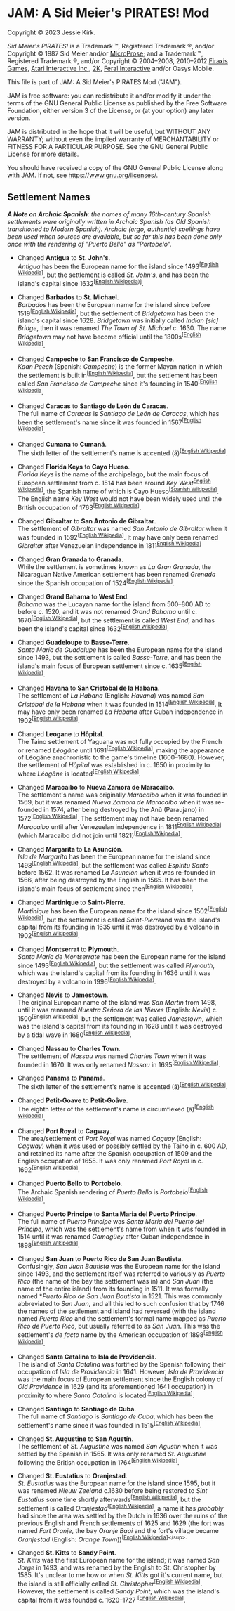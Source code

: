# JAM: A Sid Meier's PIRATES! Mod

Copyright © 2023 Jessie Kirk.

*Sid Meier's PIRATES!* is a Trademark ™, Registered Trademark ®, and/or Copyright © 1987 Sid Meier and/or [MicroProse](https://www.microprose.com/); and a Trademark ™, Registered Trademark ®, and/or Copyright © 2004–2008, 2010–2012 [Firaxis Games](https://firaxis.com/), [Atari Interactive Inc.](https://atari.com/), [2K](https://2k.com/), [Feral Interactive](https://www.feralinteractive.com/) and/or Oasys Mobile.

This file is part of JAM: A Sid Meier's PIRATES Mod ("JAM").

JAM is free software: you can redistribute it and/or modify it under the terms of the GNU General Public License as published by the Free Software Foundation, either version 3 of the License, or (at your option) any later version.

JAM is distributed in the hope that it will be useful, but WITHOUT ANY WARRANTY; without even the implied warranty of MERCHANTABILITY or FITNESS FOR A PARTICULAR PURPOSE. See the GNU General Public License for more details.

You should have received a copy of the GNU General Public License along with JAM. If not, see https://www.gnu.org/licenses/.

## Settlement Names
***A Note on Archaic Spanish**: the names of many 16th-century Spanish settlements were originally written in Archaic Spanish (as Old Spanish transitioned to Modern Spanish). Archaic (ergo, authentic) spellings have been used when sources are available, but so far this has been done only once with the rendering of "Puerto Bello" as "Portobelo".*

* Changed **Antigua** to **St. John's**.<br>
*Antigua* has been the European name for the island since 1493<sup>[[English Wikipedia](https://en.wikipedia.org/wiki/History_of_Antigua_and_Barbuda)]</sup>, but the settlement is called *St. John's*, and has been the island's capital since 1632<sup>[[English Wikipedia](https://en.wikipedia.org/wiki/St._John%27s,_Antigua_and_Barbuda))]</sup>.

* Changed **Barbados** to **St. Michael**.<br>
*Barbados* has been the European name for the island since before 1519<sup>[[English Wikipedia](https://en.wikipedia.org/wiki/Barbados)]</sup>, but the settlement of *Bridgetown* has been the island's capital since 1628. *Bridgetown* was initially called *Indian [sic] Bridge*, then it was renamed *The Town of St. Michael* c. 1630. The name *Bridgetown* may not have become official until the 1800s<sup>[[English Wikipedia](https://en.wikipedia.org/wiki/Bridgetown)]</sup>.

* Changed **Campeche** to **San Francisco de Campeche**.<br>
*Kaan Peech* (Spanish: *Campeche*) is the former Mayan nation in which the settlement is built in<sup>[[English Wikipedia](https://en.wikipedia.org/wiki/Can_Pech)]</sup>, but the settlement has been called *San Francisco de Campeche* since it's founding in 1540<sup>[[English Wikipedia](https://en.wikipedia.org/wiki/Campeche_(city))</sup>.

* Changed **Caracas** to **Santiago de León de Caracas**.<br>
The full name of *Caracas* is *Santiago de León de Caracas*, which has been the settlement's name since it was founded in 1567<sup>[[English Wikipedia](https://en.wikipedia.org/wiki/Caracas)]</sup>.

* Changed **Cumana** to **Cumaná**.<br>
The sixth letter of the settlement's name is accented (á)<sup>[[English Wikipedia](https://en.wikipedia.org/wiki/Cuman%C3%A1)]</sup>.

* Changed **Florida Keys** to **Cayo Hueso**.<br>
*Florida Keys* is the name of the archipelago, but the main focus of European settlement from c. 1514 has been around *Key West*<sup>[English Wikipedia](https://en.wikipedia.org/wiki/Florida_Keys)]</sup>, the Spanish name of which is Cayo Hueso<sup>[[Spanish Wikipedia](https://es.wikipedia.org/wiki/Cayo_Hueso)]</sup>. The English name *Key West* would not have been widely used until the British occupation of 1763<sup>[[English Wikipedia](https://en.wikipedia.org/wiki/Key_West)]</sup>.

* Changed **Gibraltar** to **San Antonio de Gibraltar**.<br>
The settlement of *Gibraltar* was named *San Antonio de Gibraltar* when it was founded in 1592<sup>[[English Wikipedia](https://en.wikipedia.org/wiki/Gibraltar,_Venezuela)]</sup>. It may have only been renamed *Gibraltar* after Venezuelan independence in 1811<sup>[English Wikipedia](https://en.wikipedia.org/wiki/Venezuelan_Independence)]</sup>

* Changed **Gran Granada** to **Granada**.<br>
While the settlement is sometimes known as *La Gran Granada*, the Nicaraguan Native American settlement has been renamed *Grenada* since the Spanish occupation of 1524<sup>[[English Wikipedia](https://en.wikipedia.org/wiki/Granada,_Nicaragua)]</sup>.

* Changed **Grand Bahama** to **West End**.<br>
*Bahama* was the Lucayan name for the island from 500–800 AD to before c. 1520, and it was not renamed *Grand Bahama* until c. 1670<sup>[[English Wikipedia](https://en.wikipedia.org/wiki/The_Bahamas)]</sup>, but the settlement is called *West End*, and has been the island's capital since 1632<sup>[[English Wikipedia](https://en.wikipedia.org/wiki/West_End,_Bahamas)]</sup>.

* Changed **Guadeloupe** to **Basse-Terre**.<br>
*Santa María de Guadalupe* has been the European name for the island since 1493, but the settlement is called *Basse-Terre*, and has been the island's main focus of European settlement since c. 1635<sup>[[English Wikipedia](https://en.wikipedia.org/wiki/Guadeloupe)]</sup>.

* Changed **Havana** to **San Cristóbal de la Habana**.<br>
The settlement of *La Habana* (English: *Havana*) was named *San Cristóbal de la Habana* when it was founded in 1514<sup>[[English Wikipedia](https://en.wikipedia.org/wiki/Havana)]</sup>. It may have only been renamed *La Habana* after Cuban independence in 1902<sup>[[English Wikipedia](https://en.wikipedia.org/wiki/Cuban_War_of_Independence)]</sup>.

* Changed **Leogane** to **Hôpital**.<br>
The Taíno settlement of Yaguana was not fully occupied by the French or renamed *Léogâne* until 1691<sup>[[English Wikipedia](https://en.wikipedia.org/wiki/L%C3%A9og%C3%A2ne)]</sup>, making the appearance of Léogâne anachronistic to the game's timeline (1600–1680). However, the settlement of *Hôpital* was established in c. 1650 in proximity to where *Léogâne* is located<sup>[[English Wikipedia](https://en.wikipedia.org/wiki/Port-au-Prince)]</sup>.

* Changed **Maracaibo** to **Nueva Zamora de Maracaibo**.<br>
The settlement's name was originally *Maracaibo* when it was founded in 1569, but it was renamed *Nueva Zamora de Maracaibo* when it was re-founded in 1574, after being destroyed by the Anũ (Paraujano) in 1572<sup>[[English Wikipedia](https://en.wikipedia.org/wiki/Maracaibo)]</sup>. The settlement may not have been renamed *Maracaibo* until after Venezuelan independence in 1811<sup>[English Wikipedia](https://en.wikipedia.org/wiki/Venezuelan_Independence)]</sup> (which Maracaibo did not join until 1821)<sup>[[English Wikipedia](https://en.wikipedia.org/wiki/Maracaibo)]</sup>.

* Changed **Margarita** to **La Asunción**.<br>
*Isla de Margarita* has been the European name for the island since 1498<sup>[[English Wikipedia](https://en.wikipedia.org/wiki/Margarita_Island)]</sup>, but the settlement was called *Espíritu Santo* before 1562. It was renamed *La Asunción* when it was re-founded in 1566, after being destroyed by the English in 1565. It has been the island's main focus of settlement since then<sup>[[English Wikipedia](https://en.wikipedia.org/wiki/La_Asunci%C3%B3n)]</sup>.

* Changed **Martinique** to **Saint-Pierre**.<br>
*Martinique* has been the European name for the island since 1502<sup>[[English Wikipedia](https://en.wikipedia.org/wiki/Martinique)]</sup>, but the settlement is called *Saint-Pierre*and was the island's capital from its founding in 1635 until it was destroyed by a volcano in 1902<sup>[[English Wikipedia](https://en.wikipedia.org/wiki/Saint-Pierre,_Martinique)]</sup>.

* Changed **Montserrat** to **Plymouth**.<br>
*Santa María de Montserrate* has been the European name for the island since 1493<sup>[[English Wikipedia](https://en.wikipedia.org/wiki/Montserrat)]</sup>, but the settlement was called *Plymouth*, which was the island's capital from its founding in 1636 until it was destroyed by a volcano in 1996<sup>[[English Wikipedia](https://en.wikipedia.org/wiki/Plymouth,_Montserrat)]</sup>.

* Changed **Nevis** to **Jamestown**.<br>
The original European name of the island was *San Martín* from 1498, until it was renamed *Nuestra Señora de las Nieves* (English: *Nevis*) c. 1500<sup>[[English Wikipedia](https://en.wikipedia.org/wiki/Nevis)]</sup>, but the settlement was called *Jamestown*, which was the island's capital from its founding in 1628 until it was destroyed by a tidal wave in 1680<sup>[[English Wikipedia](https://en.wikipedia.org/wiki/Charlestown,_Nevis)]</sup>.

* Changed **Nassau** to **Charles Town**.<br>
The settlement of *Nassau* was named *Charles Town* when it was founded in 1670. It was only renamed *Nassau* in 1695<sup>[[English Wikipedia](https://en.wikipedia.org/wiki/Nassau,_Bahamas)]</sup>.

* Changed **Panama** to **Panamá**.<br>
The sixth letter of the settlement's name is accented (á)<sup>[[English Wikipedia](https://en.wikipedia.org/wiki/Panama_City)]</sup>.

* Changed **Petit-Goave** to **Petit-Goâve**.<br>
The eighth letter of the settlement's name is circumflexed (â)<sup>[[English Wikipedia](https://en.wikipedia.org/wiki/Petit-Go%C3%A2ve)]</sup>.

* Changed **Port Royal** to **Cagway**.<br>
The area/settlement of *Port Royal* was named *Caguay* (English: *Cagway*) when it was used or possibly settled by the Taíno in c. 600 AD, and retained its name after the Spanish occupation of 1509 and the English occupation of 1655. It was only renamed *Port Royal* in c. 1692<sup>[[English Wikipedia](https://en.wikipedia.org/wiki/Port_Royal)]</sup>.

* Changed **Puerto Bello** to **Portobelo**.<br>
The Archaic Spanish rendering of *Puerto Bello* is *Portobelo*<sup>[[English Wikipedia](https://en.wikipedia.org/wiki/Portobelo,_Col%C3%B3n)]</sup>.

* Changed **Puerto Principe** to **Santa Maria del Puerto Principe**.<br>
The full name of *Puerto Principe* was *Santa María del Puerto del Príncipe*, which was the settlement's name from when it was founded in 1514 until it was renamed *Camagüey* after Cuban independence in 1898<sup>[[English Wikipedia](https://en.wikipedia.org/wiki/Camag%C3%BCey)]</sup>.

* Changed **San Juan** to **Puerto Rico de San Juan Bautista**.<br>
Confusingly, *San Juan Bautista* was the European name for the island since 1493, and the settlement itself was referred to variously as *Puerto Rico* (the name of the bay the settlement was in) and *San Juan* (the name of the entire island) from its founding in 1511. It was formally named **Puerto Rico de San Juan Bautista* in 1521. This was commonly abbreviated to *San Juan*, and all this led to such confusion that by 1746 the names of the settlement and island had reversed (with the island named *Puerto Rico* and the settlement's formal name mapped as *Puerto Rico de Puerto Rico*, but usually referred to as *San Juan*. This was the settlement's *de facto* name by the American occupation of 1898<sup>[[English Wikipedia](https://en.wikipedia.org/wiki/San_Juan%2C_Puerto_Rico)]</sup>.

* Changed **Santa Catalina** to **Isla de Providencia**.<br>
The island of *Santa Catalina* was fortified by the Spanish following their occupation of *Isla de Providencia* in 1641. However, *Isla de Providencia* was the main focus of European settlement since the English colony of *Old Providence* in 1629 (and its aforementioned 1641 occupation) in proximity to where *Santa Catalina* is located<sup>[[English Wikipedia](https://en.wikipedia.org/wiki/Providencia_Island,_Colombia)]</sup>.

* Changed **Santiago** to **Santiago de Cuba**.<br>
The full name of *Santiago* is *Santiago de Cuba*, which has been the settlement's name since it was founded in 1515<sup>[[English Wikipedia](https://en.wikipedia.org/wiki/Santiago_de_Cuba)]</sup>.

* Changed **St. Augustine** to **San Agustín**.<br>
The settlement of *St. Augustine* was named *San Agustín* when it was settled by the Spanish in 1565. It was only renamed *St. Augustine* following the British occupation in 1764<sup>[[English Wikipedia](https://en.wikipedia.org/wiki/St._Augustine%2C_Florida)]</sup>.

* Changed **St. Eustatius** to **Oranjestad**.<br>
*St. Eustatius* was the European name for the island since ‌1595, but it was renamed *Nieuw Zeeland* c.1630 before being restored to *Sint Eustatius* some time shortly afterwards<sup>[[English Wikipedia](https://en.wikipedia.org/wiki/Sint_Eustatius)]</sup>, but the settlement is called *Oranjestad*<sup>[[English Wikipedia](https://en.wikipedia.org/wiki/Oranjestad,_Sint_Eustatius)]</sup>, a name it has *probably* had since the area was settled by the Dutch in 1636 over the ruins of the previous English and French settlements of 1625 and 1629 (the fort was named *Fort Oranje*, the bay *Oranje Baai* and the fort's village became *Oranjestad* (English: *Orange Town*))<sup>[[English Wikipedia](https://en.wikipedia.org/wiki/Fort_Oranje_(Sint_Eustatius))]</sup>.

* Changed **St. Kitts** to **Sandy Point**.<br>
*St. Kitts* was the first European name for the island; it was named *San Jorge* in 1493, and was renamed by the English to St. Christopher by 1585. It's unclear to me how or when *St. Kitts* got it's current name, but the island is still officially called *St. Christopher*<sup>[[English Wikipedia](https://en.wikipedia.org/wiki/History_of_Saint_Kitts_and_Nevis)]</sup>. However, the settlement is called *Sandy Point*, which was the island's capital from it was founded c. 1620–1727 <sup>[[English Wikipedia](https://en.wikipedia.org/wiki/Sandy_Point_Town)]</sup>.
